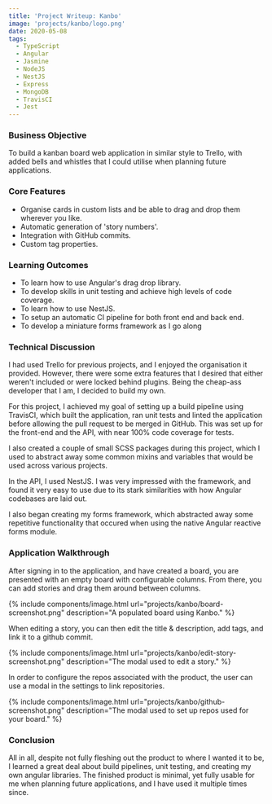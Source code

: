 ```yaml
---
title: 'Project Writeup: Kanbo'
image: 'projects/kanbo/logo.png'
date: 2020-05-08
tags:
  - TypeScript
  - Angular
  - Jasmine
  - NodeJS
  - NestJS
  - Express
  - MongoDB
  - TravisCI
  - Jest
---
```


### Business Objective

To build a kanban board web application in similar style to Trello, with added bells and whistles that I could utilise when planning future applications.

### Core Features

- Organise cards in custom lists and be able to drag and drop them wherever you like.
- Automatic generation of 'story numbers'.
- Integration with GitHub commits.
- Custom tag properties.

### Learning Outcomes

- To learn how to use Angular's drag drop library.
- To develop skills in unit testing and achieve high levels of code coverage.
- To learn how to use NestJS.
- To setup an automatic CI pipeline for both front end and back end.
- To develop a miniature forms framework as I go along

### Technical Discussion

I had used Trello for previous projects, and I enjoyed the organisation it provided. However, there were some extra features that I desired that either weren't included or were locked behind plugins. Being the cheap-ass developer that I am, I decided to build my own.

For this project, I achieved my goal of setting up a build pipeline using TravisCI, which built the application, ran unit tests and linted the application before allowing the pull request to be merged in GitHub. This was set up for the front-end and the API, with near 100% code coverage for tests.

I also created a couple of small SCSS packages during this project, which I used to abstract away some common mixins and variables that would be used across various projects.

In the API, I used NestJS. I was very impressed with the framework, and found it very easy to use due to its stark similarities with how Angular codebases are laid out.

I also began creating my forms framework, which abstracted away some repetitive functionality that occured when using the native Angular reactive forms module.

### Application Walkthrough

After signing in to the application, and have created a board, you are presented with an empty board with configurable columns. From there, you can add stories and drag them around between columns.

{% include components/image.html url="projects/kanbo/board-screenshot.png" description="A populated board using Kanbo." %}

When editing a story, you can then edit the title & description, add tags, and link it to a github commit.

{% include components/image.html url="projects/kanbo/edit-story-screenshot.png" description="The modal used to edit a story." %}

In order to configure the repos associated with the product, the user can use a modal in the settings to link repositories.

{% include components/image.html url="projects/kanbo/github-screenshot.png" description="The modal used to set up repos used for your board." %}

### Conclusion

All in all, despite not fully fleshing out the product to where I wanted it to be, I learned a great deal about build pipelines, unit testing, and creating my own angular libraries. The finished product is minimal, yet fully usable for me when planning future applications, and I have used it multiple times since.
